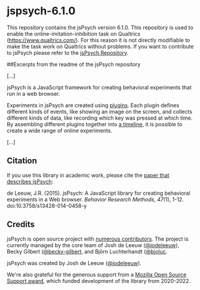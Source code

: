 # jspsych-6.1.0
This repository contains the jsPsych version 6.1.0. This repository is used to enable the online-imitation-inhibition task on Qualtrics (https://www.qualtrics.com/). For this reason it is not directly modifiable to make the task work on Qualtrics without problems. If you want to contribute to jsPsych please refer to the [jsPsych Repository](https://github.com/jspsych/jsPsych). 

##Excerpts from the readme of the jsPsych repository

[...]

jsPsych is a JavaScript framework for creating behavioral experiments that run in a web browser. 

Experiments in jsPsych are created using [plugins](https://www.jspsych.org/7.3/overview/plugins/). Each plugin defines different kinds of events, like showing an image on the screen, and collects different kinds of data, like recording which key was pressed at which time. By assembling different plugins together into [a timeline](https://www.jspsych.org/7.3/overview/timeline/), it is possible to create a wide range of online experiments.

[...]

Citation
--------

If you use this library in academic work, please cite the [paper that describes jsPsych](http://link.springer.com/article/10.3758%2Fs13428-014-0458-y):

de Leeuw, J.R. (2015). jsPsych: A JavaScript library for creating behavioral experiments in a Web browser. *Behavior Research Methods*, _47_(1), 1-12. doi:10.3758/s13428-014-0458-y


Credits
-------

jsPsych is open source project with [numerous contributors](https://github.com/jspsych/jsPsych/graphs/contributors). The project is currently managed by the core team of Josh de Leeuw ([@jodeleeuw](https://github.com/jodeleeuw)), Becky Gilbert ([@becky-gilbert](https://github.com/becky-gilbert), and Björn Luchterhandt ([@bjoluc](https://github.com/bjoluc).

jsPsych was created by Josh de Leeuw ([@jodeleeuw](https://twitter.com/joshdeleeuw)).

We're also grateful for the generous support from a [Mozilla Open Source Support award](https://www.mozilla.org/en-US/moss/), which funded development of the library from 2020-2022.
